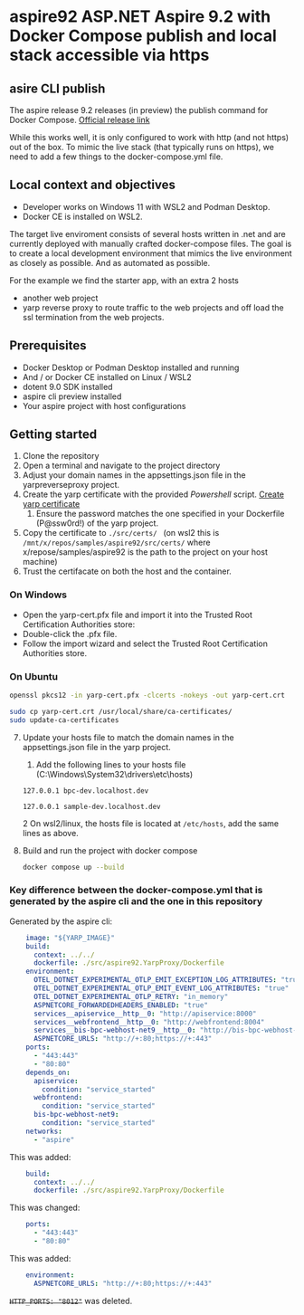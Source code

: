 # aspire92 ASP.NET Aspire 9.2 with Docker Compose publish and local stack accessible via https

## asire CLI publish

The aspire release 9.2 releases (in preview) the publish command for Docker Compose. [Official release link](https://devblogs.microsoft.com/dotnet/dotnet-aspire-92-is-now-available-with-new-ways-to-deploy/#publish-to-docker-compose-with-your-first-publisher-integration)

While this works well, it is only configured to work with http (and not https) out of the box. To mimic the live stack (that typically runs on https), we need to add a few things to the docker-compose.yml file.

## Local context and objectives

- Developer works on Windows 11 with WSL2 and Podman Desktop.
- Docker CE is installed on WSL2.

The target live enviroment consists of several hosts written in .net and are currently deployed with manually crafted docker-compose files. The goal is to create a local development environment that mimics the live environment as closely as possible. And as automated as possible.

For the example we find the starter app, with an extra 2 hosts

- another web project 
- yarp reverse proxy to route traffic to the web projects and off load the ssl termination from the web projects.

## Prerequisites

- Docker Desktop or Podman Desktop installed and running
- And / or Docker CE installed on Linux / WSL2
- dotent 9.0 SDK installed
- aspire cli preview installed
- Your aspire project with host configurations

## Getting started

1. Clone the repository
2. Open a terminal and navigate to the project directory
3. Adjust your domain names in the appsettings.json file in the yarpreverseproxy project. 
4. Create the yarp certificate with the provided _Powershell_ script. [Create yarp certificate](CCreateSelfSignedCertDev.ps1)
   1. Ensure the password matches the one specified in your Dockerfile (P@ssw0rd!) of the yarp project.
5. Copy the certificate to `./src/certs/ ` (on wsl2 this is `/mnt/x/repos/samples/aspire92/src/certs/` where x/repose/samples/aspire92 is the path to the project on your host machine)
6. Trust the certifacate on both the host and the container.

### On Windows

- Open the yarp-cert.pfx file and import it into the Trusted Root Certification Authorities store:
- Double-click the .pfx file.
- Follow the import wizard and select the Trusted Root Certification Authorities store.

### On Ubuntu

```bash
openssl pkcs12 -in yarp-cert.pfx -clcerts -nokeys -out yarp-cert.crt

sudo cp yarp-cert.crt /usr/local/share/ca-certificates/
sudo update-ca-certificates
```

7. Update your hosts file to match the domain names in the appsettings.json file in the yarp project. 

   1. Add the following lines to your hosts file (C:\Windows\System32\drivers\etc\hosts)

    `127.0.0.1 bpc-dev.localhost.dev`

    `127.0.0.1 sample-dev.localhost.dev`

    2 On wsl2/linux, the hosts file is located at `/etc/hosts`, add the same lines as above.

8. Build and run the project with docker compose

    ``` bash
    docker compose up --build
    ```

### Key difference between the docker-compose.yml that is generated by the aspire cli and the one in this repository

Generated by the aspire cli:

```yaml
    image: "${YARP_IMAGE}"
    build:
      context: ../../
      dockerfile: ./src/aspire92.YarpProxy/Dockerfile
    environment:
      OTEL_DOTNET_EXPERIMENTAL_OTLP_EMIT_EXCEPTION_LOG_ATTRIBUTES: "true"
      OTEL_DOTNET_EXPERIMENTAL_OTLP_EMIT_EVENT_LOG_ATTRIBUTES: "true"
      OTEL_DOTNET_EXPERIMENTAL_OTLP_RETRY: "in_memory"
      ASPNETCORE_FORWARDEDHEADERS_ENABLED: "true"
      services__apiservice__http__0: "http://apiservice:8000"
      services__webfrontend__http__0: "http://webfrontend:8004"
      services__bis-bpc-webhost-net9__http__0: "http://bis-bpc-webhost-net9:8008"
      ASPNETCORE_URLS: "http://+:80;https://+:443"
    ports:
      - "443:443"
      - "80:80"
    depends_on:
      apiservice:
        condition: "service_started"
      webfrontend:
        condition: "service_started"
      bis-bpc-webhost-net9:
        condition: "service_started"
    networks:
      - "aspire"

```

This was added:

```yaml
    build:
      context: ../../
      dockerfile: ./src/aspire92.YarpProxy/Dockerfile
```

This was changed:

```yaml
    ports:
      - "443:443"
      - "80:80"
```

This was added:

```yaml
    environment:
      ASPNETCORE_URLS: "http://+:80;https://+:443"
```

~~`HTTP_PORTS: "8012"`~~ was deleted.
